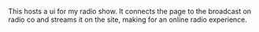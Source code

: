 This hosts a ui for my radio show. It connects the page to the broadcast on radio co and streams it on the site, making for an online radio experience.
